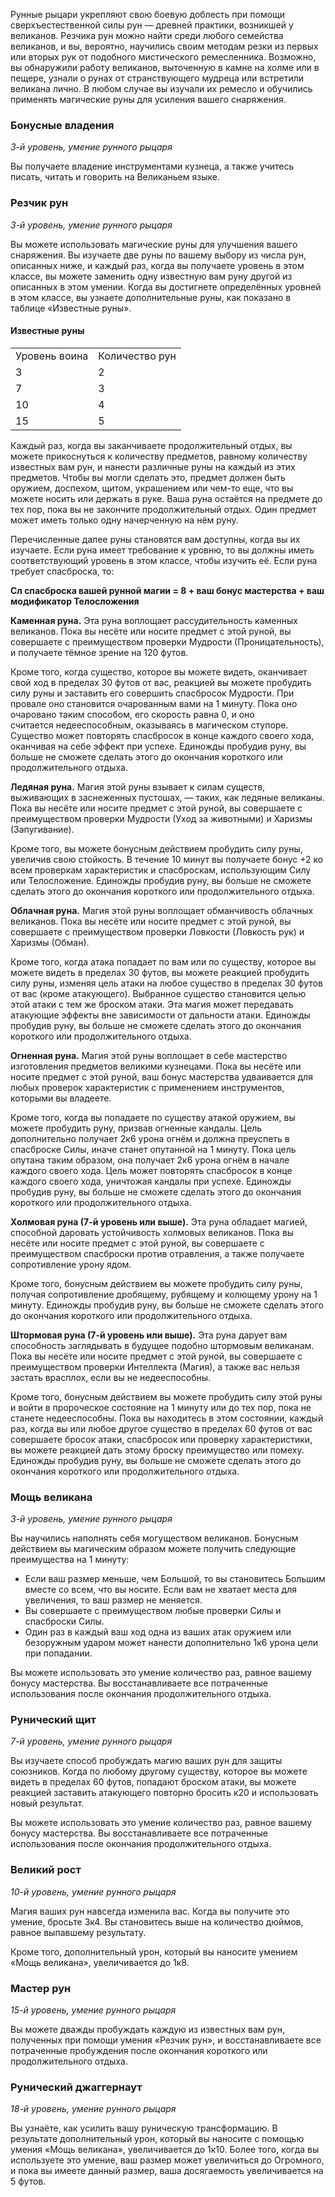 Рунные рыцари укрепляют свою боевую доблесть при помощи сверхъестественной силы рун — древней практики, возникшей у великанов. Резчика рун можно найти среди любого семейства великанов, и вы, вероятно, научились своим методам резки из первых или вторых рук от подобного мистического ремесленника. Возможно, вы обнаружили работу великанов, выточенную в камне на холме или в пещере, узнали о рунах от странствующего мудреца или встретили великана лично. В любом случае вы изучали их ремесло и обучились применять магические руны для усиления вашего снаряжения.

  

### Бонусные владения

_3-й уровень, умение рунного рыцаря_

Вы получаете владение инструментами кузнеца, а также учитесь писать, читать и говорить на Великаньем языке.

  

### Резчик рун

_3-й уровень, умение рунного рыцаря_

Вы можете использовать магические руны для улучшения вашего снаряжения. Вы изучаете две руны по вашему выбору из числа рун, описанных ниже, и каждый раз, когда вы получаете уровень в этом классе, вы можете заменить одну известную вам руну другой из описанных в этом умении. Когда вы достигнете определённых уровней в этом классе, вы узнаете дополнительные руны, как показано в таблице «Известные руны».

#### Известные руны

|   |   |
|---|---|
|Уровень воина|Количество рун|
|3|2|
|7|3|
|10|4|
|15|5|

  

Каждый раз, когда вы заканчиваете продолжительный отдых, вы можете прикоснуться к количеству предметов, равному количеству известных вам рун, и нанести различные руны на каждый из этих предметов. Чтобы вы могли сделать это, предмет должен быть оружием, доспехом, щитом, украшением или чем-то еще, что вы можете носить или держать в руке. Ваша руна остаётся на предмете до тех пор, пока вы не закончите продолжительный отдых. Один предмет может иметь только одну начерченную на нём руну.

Перечисленные далее руны становятся вам доступны, когда вы их изучаете. Если руна имеет требование к уровню, то вы должны иметь соответствующий уровень в этом классе, чтобы изучить её. Если руна требует спасброска, то:  

**Сл спасброска вашей рунной магии = 8 + ваш бонус мастерства + ваш модификатор Телосложения**

**Каменная руна.** Эта руна воплощает рассудительность каменных великанов. Пока вы несёте или носите предмет с этой руной, вы совершаете с преимуществом проверки Мудрости (Проницательность), и получаете тёмное зрение на 120 футов.

Кроме того, когда существо, которое вы можете видеть, оканчивает свой ход в пределах 30 футов от вас, реакцией вы можете пробудить силу руны и заставить его совершить спасбросок Мудрости. При провале оно становится очарованным вами на 1 минуту. Пока оно очаровано таким способом, его скорость равна 0, и оно считается недееспособным, оказываясь в магическом ступоре. Существо может повторять спасбросок в конце каждого своего хода, оканчивая на себе эффект при успехе. Единожды пробудив руну, вы больше не сможете сделать этого до окончания короткого или продолжительного отдыха.

**Ледяная руна.** Магия этой руны взывает к силам существ, выживающих в заснеженных пустошах, — таких, как ледяные великаны. Пока вы несёте или носите предмет с этой руной, вы совершаете с преимуществом проверки Мудрости (Уход за животными) и Харизмы (Запугивание).

Кроме того, вы можете бонусным действием пробудить силу руны, увеличив свою стойкость. В течение 10 минут вы получаете бонус +2 ко всем проверкам характеристик и спасброскам, использующим Силу или Телосложение. Единожды пробудив руну, вы больше не сможете сделать этого до окончания короткого или продолжительного отдыха.

**Облачная руна.** Магия этой руны воплощает обманчивость облачных великанов. Пока вы несёте или носите предмет с этой руной, вы совершаете с преимуществом проверки Ловкости (Ловкость рук) и Харизмы (Обман).

Кроме того, когда атака попадает по вам или по существу, которое вы можете видеть в пределах 30 футов, вы можете реакцией пробудить силу руны, изменяя цель атаки на любое существо в пределах 30 футов от вас (кроме атакующего). Выбранное существо становится целью этой атаки с тем же броском атаки. Эта магия может передавать атакующие эффекты вне зависимости от дальности атаки. Единожды пробудив руну, вы больше не сможете сделать этого до окончания короткого или продолжительного отдыха.

**Огненная руна.** Магия этой руны воплощает в себе мастерство изготовления предметов великими кузнецами. Пока вы несёте или носите предмет с этой руной, ваш бонус мастерства удваивается для любых проверок характеристик с применением инструментов, которыми вы владеете.

Кроме того, когда вы попадаете по существу атакой оружием, вы можете пробудить руну, призвав огненные кандалы. Цель дополнительно получает 2к6 урона огнём и должна преуспеть в спасброске Силы, иначе станет опутанной на 1 минуту. Пока цель опутана таким образом, она получает 2к6 урона огнём в начале каждого своего хода. Цель может повторять спасбросок в конце каждого своего хода, уничтожая кандалы при успехе. Единожды пробудив руну, вы больше не сможете сделать этого до окончания короткого или продолжительного отдыха.

**Холмовая руна (7-й уровень или выше).** Эта руна обладает магией, способной даровать устойчивость холмовых великанов. Пока вы несёте или носите предмет с этой руной, вы совершаете с преимуществом спасброски против отравления, а также получаете сопротивление урону ядом.

Кроме того, бонусным действием вы можете пробудить силу руны, получая сопротивление дробящему, рубящему и колющему урону на 1 минуту. Единожды пробудив руну, вы больше не сможете сделать этого до окончания короткого или продолжительного отдыха.

**Штормовая руна (7-й уровень или выше).** Эта руна дарует вам способность заглядывать в будущее подобно штормовым великанам. Пока вы несёте или носите предмет с этой руной, вы совершаете с преимуществом проверки Интеллекта (Магия), а также вас нельзя застать врасплох, если вы не недееспособны.

Кроме того, бонусным действием вы можете пробудить силу этой руны и войти в пророческое состояние на 1 минуту или до тех пор, пока не станете недееспособны. Пока вы находитесь в этом состоянии, каждый раз, когда вы или любое другое существо в пределах 60 футов от вас совершаете бросок атаки, спасбросок или проверку характеристики, вы можете реакцией дать этому броску преимущество или помеху. Единожды пробудив руну, вы больше не сможете сделать этого до окончания короткого или продолжительного отдыха.

  

### Мощь великана

_3-й уровень, умение рунного рыцаря_

Вы научились наполнять себя могуществом великанов. Бонусным действием вы магическим образом можете получить следующие преимущества на 1 минуту:

- Если ваш размер меньше, чем Большой, то вы становитесь Большим вместе со всем, что вы носите. Если вам не хватает места для увеличения, то ваш размер не меняется.
- Вы совершаете с преимуществом любые проверки Силы и спасброски Силы.
- Один раз в каждый ваш ход одна из ваших атак оружием или безоружным ударом может нанести дополнительно 1к6 урона цели при попадании.

Вы можете использовать это умение количество раз, равное вашему бонусу мастерства. Вы восстанавливаете все потраченные использования после окончания продолжительного отдыха.

  

### Рунический щит

_7-й уровень, умение рунного рыцаря_

Вы изучаете способ пробуждать магию ваших рун для защиты союзников. Когда по любому другому существу, которое вы можете видеть в пределах 60 футов, попадают броском атаки, вы можете реакцией заставить атакующего повторно бросить к20 и использовать новый результат.

Вы можете использовать это умение количество раз, равное вашему бонусу мастерства. Вы восстанавливаете все потраченные использования после окончания продолжительного отдыха.

  

### Великий рост

_10-й уровень, умение рунного рыцаря_

Магия ваших рун навсегда изменила вас. Когда вы получите это умение, бросьте 3к4. Вы становитесь выше на количество дюймов, равное выпавшему результату.

Кроме того, дополнительный урон, который вы наносите умением «Мощь великана», увеличивается до 1к8.

  

### Мастер рун

_15-й уровень, умение рунного рыцаря_

Вы можете дважды пробуждать каждую из известных вам рун, полученных при помощи умения «Резчик рун», и восстанавливаете все потраченные пробуждения после окончания короткого или продолжительного отдыха.

  

### Рунический джаггернаут

_18-й уровень, умение рунного рыцаря_

Вы узнаёте, как усилить вашу руническую трансформацию. В результате дополнительный урон, который вы наносите с помощью умения «Мощь великана», увеличивается до 1к10. Более того, когда вы используете это умение, ваш размер может увеличиться до Огромного, и пока вы имеете данный размер, ваша досягаемость увеличивается на 5 футов.